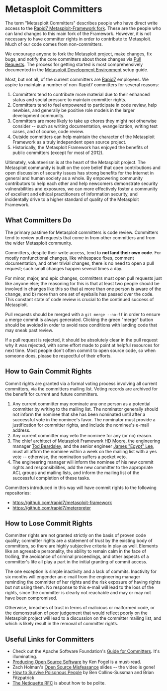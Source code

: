 # Metasploit Committers

The term "Metasploit Committers" describes people who have direct write access to the [Rapid7 Metasploit-Framework fork](https://github.com/rapid7/metasploit-framework). These are the people who can land changes to this main fork of the Framework. However, it is not necessary to have committer rights in order to contribute to Metasploit. Much of our code comes from non-committers.

We encourage anyone to fork the Metasploit project, make changes, fix bugs, and notify the core committers about those changes via [Pull Requests](http://github.com/rapid7/metasploit-framework/pulls). The process for getting started is most comprehensively documented in the [Metasploit Development Environment](https://github.com/rapid7/metasploit-framework/wiki/Metasploit-Development-Environment) setup guide.

Most, but not all, of the current committers are [Rapid7](http://rapid7.com) employees. We aspire to maintain a number of non-Rapid7 committers for several reasons:

1. Committers tend to contribute more material due to their enhanced status and social pressure to maintain committer rights.
2. Committers tend to feel empowered to participate in code review, help newbies, and generally be positive role models in the larger development community.
3. Committers are more likely to take up chores they might not otherwise consider -- such as writing documentation, evangelization, writing test cases, and of course, code review.
4. Outside committers can help maintain the character of the Metasploit Framework as a truly independent open source project.
5. Historically, the Metasploit Framework has enjoyed the benefits of public committers (except for most of 2012).

Ultimately, volunteerism is at the heart of the Metasploit project. The Metasploit community is built on the core belief that open contributions and open discussion of security issues has strong benefits for the Internet in general and human society as a whole. By empowering community contributors to help each other and help newcomers demonstrate security vulnerabilities and exposures, we can more effectively foster a community of excellent and ethical practitioners of information security, and incidentally drive to a higher standard of quality of the Metasploit Framework.

## What Committers Do

The primary pastime for Metasploit committers is code review. Committers tend to review pull requests that come in from other committers and from the wider Metasploit community.

Committers, despite their write access, tend to **not land their own code**. For mostly nonfunctional changes, like whitespace fixes, comment documentation, and other trivial changes, there is no need to open a pull request; such small changes happen several times a day.

For minor, major, and epic changes, committers must open pull requests just like anyone else; the reasoning for this is that at least two people should be involved in changes like this so that a) more than one person is aware of the change, and b) more than one set of eyeballs has passed over the code. This constant state of code review is crucial to the continued success of Metasploit.

Pull requests should be merged with a `git merge --no-ff` in order to ensure a merge commit is always generated. Clicking the green "merge" button should be avoided in order to avoid race conditions with landing code that may sneak past review.

If a pull request is rejected, it should be absolutely clear in the pull request why it was rejected, with some effort made to point at helpful resources for next time. Most people don't often commit to open source code, so when someone does, please be respectful of their efforts.

## How to Gain Commit Rights

Commit rights are granted via a formal voting process involving all current committers, via the committers mailing list. Voting records are archived for the benefit for current and future committers.

1. Any current committer may nominate any one person as a potential committer by writing to the mailing list. The nominator generally should not inform the nominee that she has been nominated until after a successful vote in the nominee's favor. The nominator must provide a justification for committer rights, and include the nominee's e-mail address.
2. Any current committer may veto the nominee for any (or no) reason.
3. The chief architect of Metasploit Framework [HD Moore](https://github.com/hmoore-r7), the engineering manager [Tod Beardsley](https://github.com/todb-r7), and the senior engineer [James "Egypt" Lee](https://github.com/jlee-r7), must all affirm the nominee within a week on the mailing list with a yes vote -- otherwise, the nomination suffers a pocket veto.
4. The engineering manager will inform the nominee of his new commit rights and responsibilities, add the new committer to the appropriate ACL groups and mailing lists, and inform the mailing list of the successful completion of these tasks.

Committers introduced in this way will have commit rights to the following repositories:

 * https://github.com/rapid7/metasploit-framework
 * https://github.com/rapid7/meterpreter

## How to Lose Commit Rights

Committer rights are not granted strictly on the basis of proven code quality; committer rights are a statement of trust by the existing body of committers, so there are highly subjective criteria in play as well. Elements like an agreeable personality, the ability to remain calm in the face of trolling, the avoidance of criminal proceedings, and other aspects of a committer's life all play a part in the initial granting of commit access.

The one exception is simple inactivity and a lack of commits. Inactivity for six months will engender an e-mail from the engineering manager reminding the committer of her rights and the risk exposure of having rights but not using them. No response to this e-mail will lead to the loss of the rights, since the committer is clearly not reachable and may or may not have been compromised.

Otherwise, breaches of trust in terms of malicious or malformed code, or the demonstration of poor judgement that would reflect poorly on the Metasploit project will lead to a discussion on the committer mailing list, and which is likely result in the removal of committer rights.

## Useful Links for Committers

  * Check out the Apache Software Foundation's [Guide for Committers](https://www.apache.org/dev/committers). It's illuminating.
  * [Producing Open Source Software](http://www.producingoss.com/gl/) by Ken Fogel is a must-read.
  * Zach Holman's [Open Source Misfeasance](https://speakerdeck.com/holman/open-source-misfeasance) slides -- the video is gone!
  * [How to Survive Poisonous People](https://www.youtube.com/watch?v=Q52kFL8zVoM) by Ben Collins-Sussman and Brian Fitzpatrick
  * [The Netiquette RFC](http://www.faqs.org/rfcs/rfc1855.html) is about how to be polite.